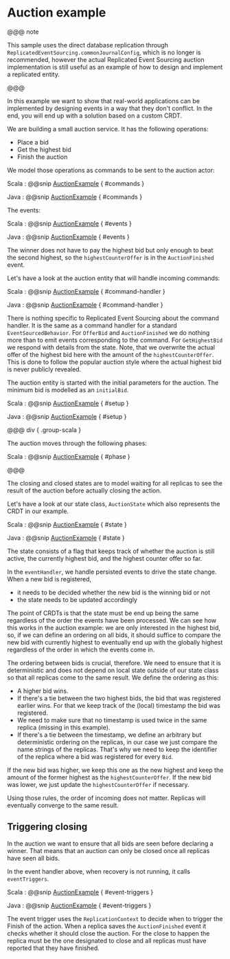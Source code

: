 # Auction example

@@@ note 

This sample uses the direct database replication through `ReplicatedEventSourcing.commonJournalConfig`,
which is no longer is recommended, however the actual Replicated Event Sourcing auction implementation is still 
useful as an example of how to design and implement a replicated entity.

@@@

In this example we want to show that real-world applications can be implemented by designing events in a way that they
don't conflict. In the end, you will end up with a solution based on a custom CRDT.

We are building a small auction service. It has the following operations:

 * Place a bid
 * Get the highest bid
 * Finish the auction

We model those operations as commands to be sent to the auction actor:

Scala
:   @@snip [AuctionExample](/akka-persistence-typed-tests/src/test/scala/docs/akka/persistence/typed/ReplicatedAuctionExampleSpec.scala) { #commands }

Java
:   @@snip [AuctionExample](/akka-persistence-typed-tests/src/test/java/jdocs/akka/persistence/typed/ReplicatedAuctionExampleTest.java) { #commands }

The events:

Scala
:   @@snip [AuctionExample](/akka-persistence-typed-tests/src/test/scala/docs/akka/persistence/typed/ReplicatedAuctionExampleSpec.scala) { #events }

Java
:   @@snip [AuctionExample](/akka-persistence-typed-tests/src/test/java/jdocs/akka/persistence/typed/ReplicatedAuctionExampleTest.java) { #events }

The winner does not have to pay the highest bid but only enough to beat the second highest, so the `highestCounterOffer` is in the `AuctionFinished` event. 

Let's have a look at the auction entity that will handle incoming commands:

Scala
:   @@snip [AuctionExample](/akka-persistence-typed-tests/src/test/scala/docs/akka/persistence/typed/ReplicatedAuctionExampleSpec.scala) { #command-handler }

Java
:   @@snip [AuctionExample](/akka-persistence-typed-tests/src/test/java/jdocs/akka/persistence/typed/ReplicatedAuctionExampleTest.java) { #command-handler }

There is nothing specific to Replicated Event Sourcing about the command handler. It is the same as a command handler for a standard `EventSourcedBehavior`.
For `OfferBid` and `AuctionFinished` we do nothing more than to emit
events corresponding to the command. For `GetHighestBid` we respond with details from the state. Note, that we overwrite the actual
offer of the highest bid here with the amount of the `highestCounterOffer`. This is done to follow the popular auction style where
the actual highest bid is never publicly revealed.

The auction entity is started with the initial parameters for the auction.
The minimum bid is modelled as an `initialBid`.

Scala
:   @@snip [AuctionExample](/akka-persistence-typed-tests/src/test/scala/docs/akka/persistence/typed/ReplicatedAuctionExampleSpec.scala) { #setup }

Java
:   @@snip [AuctionExample](/akka-persistence-typed-tests/src/test/java/jdocs/akka/persistence/typed/ReplicatedAuctionExampleTest.java) { #setup }

@@@ div { .group-scala }

The auction moves through the following phases:

Scala
:   @@snip [AuctionExample](/akka-persistence-typed-tests/src/test/scala/docs/akka/persistence/typed/ReplicatedAuctionExampleSpec.scala) { #phase }

@@@

The closing and closed states are to model waiting for all replicas to see the result of the auction before
actually closing the action.

Let's have a look at our state class, `AuctionState` which also represents the CRDT in our example.

Scala
:   @@snip [AuctionExample](/akka-persistence-typed-tests/src/test/scala/docs/akka/persistence/typed/ReplicatedAuctionExampleSpec.scala) { #state }

Java
:   @@snip [AuctionExample](/akka-persistence-typed-tests/src/test/java/jdocs/akka/persistence/typed/ReplicatedAuctionExampleTest.java) { #state }

The state consists of a flag that keeps track of whether the auction is still active, the currently highest bid,
and the highest counter offer so far.

In the `eventHandler`, we handle persisted events to drive the state change. When a new bid is registered,

 * it needs to be decided whether the new bid is the winning bid or not
 * the state needs to be updated accordingly

The point of CRDTs is that the state must be end up being the same regardless of the order the events have been processed.
We can see how this works in the auction example: we are only interested in the highest bid, so, if we can define an
ordering on all bids, it should suffice to compare the new bid with currently highest to eventually end up with the globally
highest regardless of the order in which the events come in.

The ordering between bids is crucial, therefore. We need to ensure that it is deterministic and does not depend on local state
outside of our state class so that all replicas come to the same result. We define the ordering as this:

 * A higher bid wins.
 * If there's a tie between the two highest bids, the bid that was registered earlier wins. For that we keep track of the
   (local) timestamp the bid was registered.
 * We need to make sure that no timestamp is used twice in the same replica (missing in this example).
 * If there's a tie between the timestamp, we define an arbitrary but deterministic ordering on the replicas, in our case
   we just compare the name strings of the replicas. That's why we need to keep the identifier of the replica where a bid was registered
   for every `Bid`.

If the new bid was higher, we keep this one as the new highest and keep the amount of the former highest as the `highestCounterOffer`.
If the new bid was lower, we just update the `highestCounterOffer` if necessary.

Using those rules, the order of incoming does not matter. Replicas will eventually converge to the same result.

## Triggering closing

In the auction we want to ensure that all bids are seen before declaring a winner. That means that an auction can only be closed once
all replicas have seen all bids.

In the event handler above, when recovery is not running, it calls `eventTriggers`.

Scala
:   @@snip [AuctionExample](/akka-persistence-typed-tests/src/test/scala/docs/akka/persistence/typed/ReplicatedAuctionExampleSpec.scala) { #event-triggers }

Java
:   @@snip [AuctionExample](/akka-persistence-typed-tests/src/test/java/jdocs/akka/persistence/typed/ReplicatedAuctionExampleTest.java) { #event-triggers }

The event trigger uses the `ReplicationContext` to decide when to trigger the Finish of the action.
When a replica saves the `AuctionFinished` event it checks whether it should close the auction.
For the close to happen the replica must be the one designated to close and all replicas must have
reported that they have finished. 



